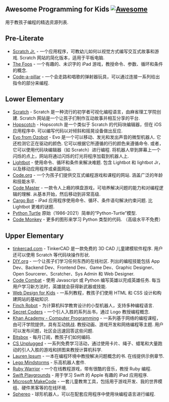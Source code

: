 <div class="github-widget" data-repo="HollyAdele/awesome-programming-for-kids"></div>

## Awesome Programming for Kids [![Awesome](https://cdn.rawgit.com/sindresorhus/awesome/d7305f38d29fed78fa85652e3a63e154dd8e8829/media/badge.svg)](https://github.com/sindresorhus/awesome)
用于教孩子编程的精选资源列表. 


## Pre-Literate
* [Scratch Jr.](https://www.scratchjr.org/)  - 一个应用程序，可教幼儿如何以视觉方式编写交互式故事和游戏.  Scratch 网站的简化版本，适用于平板电脑. 
* [The Foos](https://itunes.apple.com/app/id923441570) - 一个有趣的、未识字的 iPad 游戏，教授命令、参数、循环和条件的概念. 
* [Code-a-pillar](https://www.fisher-price.com/en-us/product/think-learn-code-a-pillar-twist-gfp25) - 一个会走路和唱歌的弹射器玩具，可以通过连接一系列给出指令的部分来编程.

## Lower Elementary 
* [Scratch](https://scratch.mit.edu/)  - Scratch 是一种流行的初学者可视化编程语言，由麻省理工学院创建.  Scratch 网站是一个让孩子们制作互动故事并相互分享的平台.
* [Hopscotch](https://www.gethopscotch.com/)  - Hopscotch 是一个类似于 Scratch 的代码块编辑器，但在 iOS 应用程序中. 可以编写代码以对倾斜和摇晃设备做出反应. 
* [Evo from Ozobot](https://ozoblockly.com/editor?lang=en&robot=evo&mode=2)  - Evo 是一个可以移动、发光和发出声音的微型机器人. 它还检测它正在驱动的颜色. 它可以根据它所遵循的行的颜色来遵循命令. 或者，它可以使用代码块编辑器（如 Scratch）进行编程. 将机器人举到屏幕上一个闪烁的点上，网站将通过闪烁的灯光将程序加载到机器人上. 
* [Lightbot](https://lightbot.com/)  - 使用命令、循环和条件来解决难题. 包含 Lightbot 和 lightbot Jr，以及移动应用程序或桌面网站.   
* [Code.org](https://studio.code.org/)  - 一个为孩子们提供交互式编程游戏和课程的网站. 涵盖广泛的年龄和技能水平.
* [Code Master](https://www.thinkfun.com/products/code-master/)  - 一款令人上瘾的棋盘游戏，可培养解决问题的能力和对编程逻辑的理解. 从基本开始，然后移动到非常高级. 
* [Cargo Bot](https://itunes.apple.com/us/app/cargo-bot/id519690804?mt=8)  - iPad 应用程序使用命令、循环、条件语句解决约束问题. 比 Lightbot 更难的谜题.
* [Python Turtle](https://github.com/PythonTurtle/PythonTurtle) 原始（1986-2021）简单的“Python-Turtle”模型.
* [Code Monkey](https://app.codemonkey.com/users/sign_up/student/age)  - 更多的图形来学习 Python 类型的代码.  （高级水平不免费）


## Upper Elementary
* [tinkercad.com](https://www.tinkercad.com/things?type=codeblocks&view_mode=default)  - TinkerCAD 是一款免费的 3D CAD 儿童建模软件程序. 用户还可以使用 Scratch 等代码块操作形状.
* [DIY.org](https://diy.org/skills)  - 一个让孩子们学习任何东西的在线社区. 列出的编程技能包括 App Dev、Backend Dev、Frontend Dev、Game Dev、Graphic Designer、Open Sourcerer、Scratcher、Sys Admin 和 Web Designer. 
* [Code Combat](https://codecombat.com/)  - 使用 Javascript 或 Python 编写英雄以完成英雄任务. 每当用户学习新方法时，英雄就会获得新武器或技能. 
* [Web Design for Kids](https://webdesign.tutsplus.com/series/web-design-for-kids--cms-823) - 一系列教程，教孩子们使用 HTML 和 CSS 设计和构建网站的基础知识.
* [Finch Robot](https://www.birdbraintechnologies.com/finch2/) - 为计算机科学教育设计的小型机器人，支持多种编程语言.
* [Secret Coders](http://www.secret-coders.com/buy-the-books/) - 一个引人入胜的系列丛书，通过 Logo 教授编程概念. 
* [Khan Academy - Computer Programming](https://www.khanacademy.org/computing/computer-programming)  - 一系列基于网络的编程课程，由可汗学院提供，具有互动挑战. 教授动画、游戏开发和网络编程等主题. 用户可以发布问题，社区会迅速回答这些问题.  
* [Bitsbox](https://bitsbox.com/) - 每月订阅，教孩子们如何编码.
* [CS Unplugged](http://csunplugged.org/) - 一系列免费学习活动，通过使用卡片、绳子、蜡笔和大量跑动的引人入胜的游戏和拼图来教授计算机科学.
* [Lauren Ipsum](http://laurenipsum.org/)  - 一本在编程环境中教授解决问题概念的书. 在线提供示例章节.
* [Lego Mindstorms](http://www.lego.com/en-us/mindstorms/?domainredir=mindstorms.lego.com) - 乐高机器人套件.
* [Ruby Warrior](https://www.bloc.io/ruby-warrior#/) - 一个在线教程游戏，带有很酷的音乐，教授 Ruby 编程.
* [Swift Playgrounds](http://www.apple.com/swift/playgrounds/) - 用于学习 Swift 的 Apple 有趣的 iPad 应用程序.
* [Microsoft MakeCode](https://www.microsoft.com/en-us/makecode) - 一套儿童教育工具，包括用于游戏开发、我的世界模组、硬件黑客等的在线环境.
* [Sphereo](https://sphero.com/products/mini-at-home-learning-kit) - 球形机器人，可以在配套应用程序中使用块编程语言进行编程.
